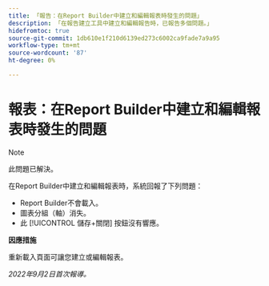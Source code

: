 ```yaml
---
title: 「報告：在Report Builder中建立和編輯報表時發生的問題」
description: 「在報告建立工具中建立和編輯報告時，已報告多個問題。」
hidefromtoc: true
source-git-commit: 1db610e1f210d6139ed273c6002ca9fade7a9a95
workflow-type: tm+mt
source-wordcount: '87'
ht-degree: 0%

---
```



# 報表：在Report Builder中建立和編輯報表時發生的問題

>[!NOTE]
>
>此問題已解決。


在Report Builder中建立和編輯報表時，系統回報了下列問題：

* Report Builder不會載入。
* 圖表分組（軸）消失。
* 此 [!UICONTROL 儲存+關閉] 按鈕沒有響應。

**因應措施**

重新載入頁面可讓您建立或編輯報表。

_2022年9月2日首次報導。_

